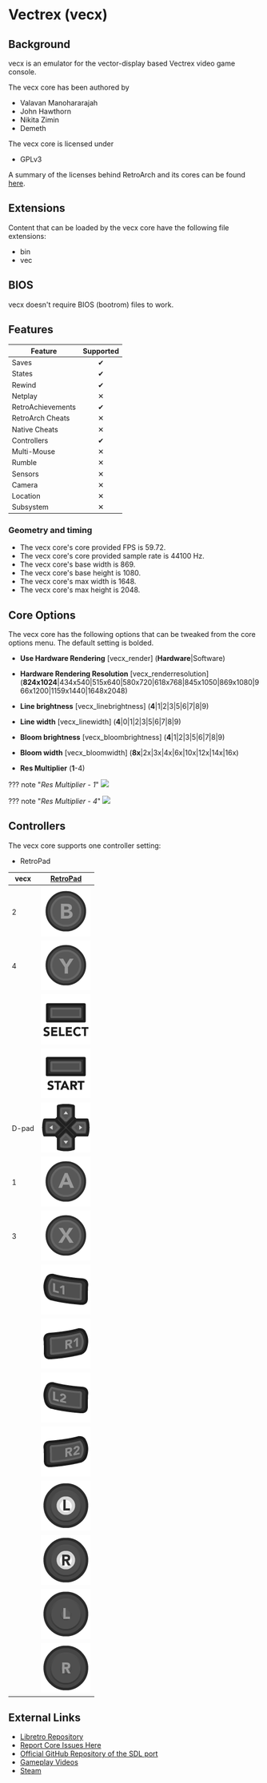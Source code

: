 # Vectrex (vecx)

## Background

vecx is an emulator for the vector-display based Vectrex video game console.

The vecx core has been authored by

- Valavan Manohararajah
- John Hawthorn
- Nikita Zimin
- Demeth

The vecx core is licensed under

- GPLv3

A summary of the licenses behind RetroArch and its cores can be found [here](../development/licenses.md).

## Extensions

Content that can be loaded by the vecx core have the following file extensions:

- bin
- vec

## BIOS

vecx doesn't require BIOS (bootrom) files to work. 

## Features

| Feature           | Supported |
|-------------------|:---------:|
| Saves             | ✔         |
| States            | ✔         |
| Rewind            | ✔         |
| Netplay           | ✕         |
| RetroAchievements | ✔         |
| RetroArch Cheats  | ✕         |
| Native Cheats     | ✕         |
| Controllers       | ✔         |
| Multi-Mouse       | ✕         |
| Rumble            | ✕         |
| Sensors           | ✕         |
| Camera            | ✕         |
| Location          | ✕         |
| Subsystem         | ✕         |

### Geometry and timing

- The vecx core's core provided FPS is 59.72.
- The vecx core's core provided sample rate is 44100 Hz.
- The vecx core's base width is 869.
- The vecx core's base height is 1080.
- The vecx core's max width is 1648.
- The vecx core's max height is 2048.

## Core Options

The vecx core has the following options that can be tweaked from the core options menu. The default setting is bolded.

- **Use Hardware Rendering** [vecx_render] (**Hardware**|Software)
- **Hardware Rendering Resolution** [vecx_renderresolution] (**824x1024**|434x540|515x640|580x720|618x768|845x1050|869x1080|966x1200|1159x1440|1648x2048)
- **Line brightness** [vecx_linebrightness] (**4**|1|2|3|5|6|7|8|9)
- **Line width** [vecx_linewidth] (**4**|0|1|2|3|5|6|7|8|9)
- **Bloom brightness** [vecx_bloombrightness] (**4**|1|2|3|5|6|7|8|9)
- **Bloom width** [vecx_bloomwidth] (**8x**|2x|3x|4x|6x|10x|12x|14x|16x)

- **Res Multiplier** (**1**-4)

??? note "*Res Multiplier - 1*"
    ![](../image/core/vecx/res_multiplier_1.png)

??? note "*Res Multiplier - 4*"
    ![](../image/core/vecx/res_multiplier_4.png)

## Controllers

The vecx core supports one controller setting:

* RetroPad

| vecx      | [RetroPad](RetroPad)                                           |
|-----------|----------------------------------------------------------------|
| 2         | ![RetroPad_B](../image/retropad/retro_b.png)               |
| 4         | ![RetroPad_Y](../image/retropad/retro_y.png)               |
|           | ![RetroPad_Select](../image/retropad/retro_select.png)           |
|           | ![RetroPad_Start](../image/retropad/retro_start.png)             |
| D-pad     | ![RetroPad_Dpad](../image/retropad/retro_dpad.png)               |
| 1         | ![RetroPad_A](../image/retropad/retro_a.png)               |
| 3         | ![RetroPad_X](../image/retropad/retro_x.png)               |
|           | ![RetroPad_L1](../image/retropad/retro_l1.png)                   |
|           | ![RetroPad_R1](../image/retropad/retro_r1.png)                   |
|           | ![RetroPad_L2](../image/retropad/retro_l2.png)              |
|           | ![RetroPad_R2](../image/retropad/retro_r2.png)                   |
|           | ![RetroPad_L3](../image/retropad/retro_l3.png)                   |
|           | ![RetroPad_R3](../image/retropad/retro_r3.png)                   |
|           | ![RetroPad_Left_Stick](../image/retropad/retro_left_stick.png)   |
|           | ![RetroPad_Right_Stick](../image/retropad/retro_right_stick.png) |

## External Links

- [Libretro Repository](https://github.com/libretro/libretro-vecx)
- [Report Core Issues Here](https://github.com/libretro/libretro-meta/issues)
- [Official GitHub Repository of the SDL port](https://github.com/jhawthorn/vecx)
- [Gameplay Videos](https://www.youtube.com/playlist?list=PLRbgg4gk_0IcpjAFyTq8c2ZvV-dKqwtox)
- [Steam](https://store.steampowered.com/app/2008300/RetroArch__vecx/)
